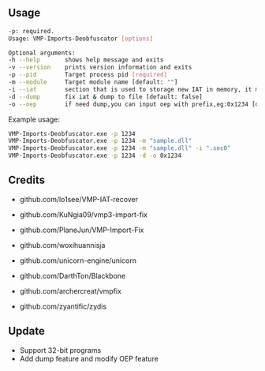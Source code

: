 

## Usage
```bash
-p: required.
Usage: VMP-Imports-Deobfuscator [options]

Optional arguments:
-h --help       shows help message and exits
-v --version    prints version information and exits
-p --pid        Target process pid [required]
-m --module     Target module name [default: ""]
-i --iat        section that is used to storage new IAT in memory, it maybe destroy vmp code [default: ".rdata"]
-d --dump       fix iat & dump to file [default: false]
-o --oep        if need dump,you can input oep with prefix,eg:0x1234 [default: "0x0"]
```

Example usage:
```bash
VMP-Imports-Deobfuscator.exe -p 1234
VMP-Imports-Deobfuscator.exe -p 1234 -m "sample.dll"
VMP-Imports-Deobfuscator.exe -p 1234 -m "sample.dll" -i ".sec0"
VMP-Imports-Deobfuscator.exe -p 1234 -d -o 0x1234
```



## Credits

- github.com/lo1see/VMP-IAT-recover
- github.com/KuNgia09/vmp3-import-fix
- github.com/PlaneJun/VMP-Import-Fix



- github.com/woxihuannisja
- github.com/unicorn-engine/unicorn
- github.com/DarthTon/Blackbone
- github.com/archercreat/vmpfix
- github.com/zyantific/zydis


## Update
- Support 32-bit programs
- Add dump feature and modify OEP feature


